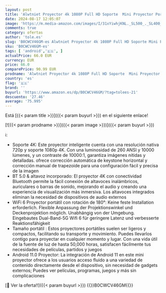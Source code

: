 ```yaml
---
layout: post
title: 'Alwtniet Proyector 4k 1080P Full HD Soporte  Mini Proyector Portátil con Android 11  260ANSI 10000 Lumens  Videoproyector WiFi 6 BT 5.0  Cine Proyector 180 °Se Puede Girar para TV Stick  Blanco '
date: 2024-08-17 12:05:07
image: 'https://m.media-amazon.com/images/I/31xYiwhjKNL._SL500_._SL400_.jpg'
comments: true
category: ofertas
author: 'tole.es'
slug: 'B0CWCV46GM-es Alwtniet Proyector 4k 1080P Full HD Soporte Mini Proyector...'
sku: 'B0CWCV46GM-es'
tags: [ 'android','🇪🇸', ]
actualPrice: 66.0 EUR
currency: EUR
price: 66.0
comparePrice: 90.99 EUR
prodname: 'Alwtniet Proyector 4k 1080P Full HD Soporte  Mini Proyector Portátil con Android 11  260ANSI 10000 Lumens  Videoproyector WiFi 6 BT 5.0  Cine Proyector 180 °Se Puede Girar para TV Stick  Blanco '
country: 'es'
flag: '🇪🇸'
brand: ''
buyurl: 'https://www.amazon.es/dp/B0CWCV46GM/?tag=tolees-21'
descuento: '27.46'
average: '75.995'
---
```


Está [{{< param title >}}]({{< param buyurl >}}) en el siguiente enlace!

[![{{< param prodname >}}]({{< param image >}})]({{< param buyurl >}})

ℹ️:

- Soporte 4K: Este proyector inteligente cuenta con una resolución nativa 720p y soporte 1080p 4K. Con una luminosidad de 260 ANSI y 10000 lúmenes, y un contraste de 10000:1, garantiza imágenes nítidas y detalladas. ofrece corrección automática de keystone horizontal y corrección manual de trapezoide para una configuración fácil y precisa de la imagen
- BT 5.0 & altavoz incorporado: El proyector 4K con conectividad Bluetooth permite la fácil conexión de altavoces inalámbricos, auriculares o barras de sonido, mejorando el audio y creando una experiencia de visualización más inmersiva. Los altavoces integrados eliminan la necesidad de dispositivos de audio externos
- WiFi 6 Proyector portátil con rotación de 180°: Keine feste Installation erforderlich. Flexible Anpassung der Projektionswinkel und Deckenprojektion möglich. Unabhängig von der Umgebung. Eingebautes Dual-Band-5G Wifi 6 für geringere Latenz und verbesserte Reaktionsfähigkeit
- Tamaño portátil : Estos proyectores portátiles suelen ser ligeros y compactos, facilitando su transporte y movimiento. Puedes llevarlos contigo para proyectar en cualquier momento y lugar. Con una vida útil de la fuente de luz de hasta 50,000 horas, satisfacen fácilmente tus necesidades de películas, partidos y juegos
- Android 11.0 Proyector: La integración de Android 11 en este mini proyector ofrece a los usuarios acceso fluido a una variedad de contenido directamente desde el dispositivo, sin necesidad de gadgets externos; Puedes ver películas, programas, juegos y más sin complicaciones

[🛒 Ver la oferta!!]({{< param buyurl >}})
{{<world>}}B0CWCV46GM{{</world>}}
